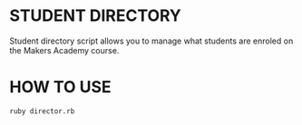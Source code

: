 STUDENT DIRECTORY
=================

Student directory script allows you to manage what students are enroled on the Makers Academy course.

HOW TO USE
==========

``` shell
ruby director.rb
```
